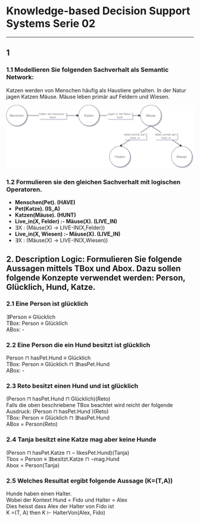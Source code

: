 # Knowledge-based Decision Support Systems Serie 02
---

## 1

### 1.1 Modellieren Sie folgenden Sachverhalt als Semantic Network:

Katzen werden von Menschen häufig als Haustiere gehalten. In der Natur
jagen Katzen Mäuse. Mäuse leben primär auf Feldern und Wiesen.

<img src="1.png"/>

### 1.2 Formulieren sie den gleichen Sachverhalt mit logischen Operatoren.

* **Menschen(Pet). (HAVE)**
* **Pet(Katze). (IS\_A)**
* **Katzen(Mäuse). (HUNT)**
* **Live\_in(X, Felder) :- Mäuse(X). (LIVE\_IN)**
* ∃X : (Mäuse(X) → LIVE-IN(X,Felder))
* **Live\_in(X, Wiesen) :- Mäuse(X). (LIVE\_IN)**
* ∃X : (Mäuse(X) → LIVE-IN(X,Wiesen))



## 2. Description Logic: Formulieren Sie folgende Aussagen mittels TBox und Abox. Dazu sollen folgende Konzepte verwendet werden: Person, Glücklich, Hund, Katze.



### 2.1 Eine Person ist glücklich

∃Person ≡ Glücklich  
TBox: Person ≡ Glücklich  
ABox: -

### 2.2 Eine Person die ein Hund besitzt ist glücklich

Person ⊓ hasPet.Hund ≡  Glücklich  
TBox: Person ≡ Glücklich ⊓ ∃hasPet.Hund  
ABox: -

### 2.3 Reto besitzt einen Hund und ist glücklich

(Person ⊓ hasPet.Hund ⊓  Glücklich)(Reto)  
Falls die oben beschriebene TBox beachtet wird reicht der folgende Ausdruck:
(Person ⊓ hasPet.Hund )(Reto)  
TBox: Person ≡ Glücklich ⊓ ∃hasPet.Hund  
ABox = Person(Reto)

### 2.4 Tanja besitzt eine Katze mag aber keine Hunde

(Person ⊓ hasPet.Katze ⊓ ¬ likesPet.Hund)(Tanja)  
Tbox = Person ≡ ∃besitzt.Katze ⊓ ¬mag.Hund  
Abox = Person(Tanja)

### 2.5 Welches Resultat ergibt folgende Aussage (K=(T,A))

Hunde haben einen Halter.  
Wobei der Kontext Hund = Fido und Halter = Alex  
Dies heisst dass Alex der Halter von Fido ist  
K =(T, A) then K ⊢ HalterVon(Alex, Fido)



